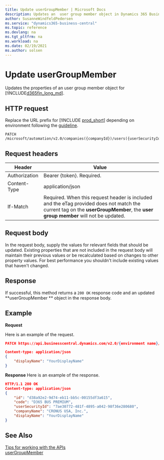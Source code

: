 ```yaml
---
title: Update userGroupMember | Microsoft Docs
description: Updates an  user group member object in Dynamics 365 Business Central.
author: SusanneWindfeldPedersen
ms.service: "dynamics365-business-central"
ms.topic: reference
ms.devlang: na
ms.tgt_pltfrm: na
ms.workload: na
ms.date: 02/19/2021
ms.author: solsen
---
```


<!-- NOTE: This article is an auto-generated stub from the metadata file. -->
<!-- The sections marked with an EDIT_IS_REQUIRED require manual editing. -->
# Update userGroupMember

Updates the properties of an user group member object for [!INCLUDE[d365fin_long_md](../../includes/d365fin_long_md.md)].

## HTTP request

Replace the URL prefix for [!INCLUDE [prod_short](../../includes/prod_short.md)] depending on environment following the [guideline](/dynamics365/dynamics-nav/api-reference/v2.0/enabling-apis-for-dynamics-nav).


```
PATCH /microsoft/automation/v2.0/companies({companyId})/users({userSecurityId})/userGroupMembers({userGroupMemberId})
```

## Request headers

|Header|Value|
|------|-----|
|Authorization  |Bearer {token}. Required. |
|Content-Type  |application/json|
|If-Match      |Required. When this request header is included and the eTag provided does not match the current tag on the **userGroupMember**, the **user group member** will not be updated. |

## Request body

In the request body, supply the values for relevant fields that should be updated. Existing properties that are not included in the request body will maintain their previous values or be recalculated based on changes to other property values. For best performance you shouldn't include existing values that haven't changed.

## Response

If successful, this method returns a ```200 OK``` response code and an updated **userGroupMember ** object in the response body.

## Example

**Request**

Here is an example of the request.

```json
PATCH https://api.businesscentral.dynamics.com/v2.0/{environment name}/api/microsoft/automation/v2.0/companies({companyId})/users({userSecurityId})/userGroupMembers({userGroupMemberId})

Content-type: application/json
{
    "displayName": "YourDisplayName"
}
```

**Response**
Here is an example of the response.


```json
HTTP/1.1 200 OK
Content-type: application/json
{
    "id": "d38a92e2-9d74-eb11-bb5c-00155df3a615",
    "code": "D365 BUS PREMIUM",
    "userSecurityId": "7ae30772-481f-4895-a042-98f36e280680",
    "companyName": "CRONUS USA, Inc.",
    "displayName": "YourDisplayName"
}
```

## See Also

[Tips for working with the APIs](/dynamics365/business-central/dev-itpro/developer/devenv-connect-apps-tips)  
[userGroupMember](../resources/dynamics_userGroupMember.md)

